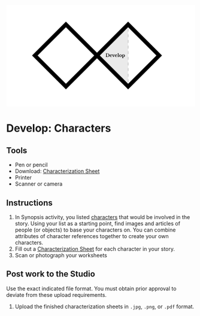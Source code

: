 ![Double Diamond Develop Phase graphic](/assets/dd-process-develop-1200px@2x.png)

# Develop: Characters

## Tools

* Pen or pencil
* Download: [Characterization Sheet](https://github.com/dmd-program/dmd-100-sp18/raw/master/assets/characterization.pdf)
* Printer
* Scanner or camera

## Instructions

1. In Synopsis activity, you listed [characters](/topics/character.md) that would be involved in the story. Using your list as a starting point, find images and articles of people \(or objects\) to base your characters on. You can combine attributes of character references together to create your own characters.
2. Fill out a [Characterization Sheet](https://github.com/dmd-program/dmd-100-sp18/raw/master/assets/characterization.pdf) for each character in your story.
3. Scan or photograph your worksheets

## Post work to the Studio

Use the exact indicated file format. You must obtain prior approval to deviate from these upload requirements.

1. Upload the finished characterization sheets in `.jpg`, `.png`, or `.pdf` format.



